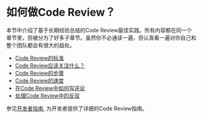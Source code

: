 # 如何做Code Review？

本节中介绍了基于长期经验总结的Code Review最佳实践。所有内容都在同一个章节里，但被分为了好多子章节。虽然你不必通读一遍，但认真看一遍对你自己和整个团队都会有很大的益处。  

-   [Code Review的标准](standard.md)
-   [Code Review应该关注什么？](looking-for.md)
-   [Code Review的步骤](navigate.md)
-   [Code Review的速度](speed.md)
-   [在Code Review中如何写评论](comments.md)
-   [处理Code Review中的反驳](pushback.md)

参见[开发者指南](../developer/), 为开发者提供了详细的Code Review指南。 
